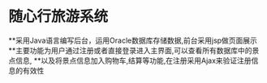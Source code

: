 # 随心行旅游系统

**采用Java语言编写后台，运用Oracle数据库存储数据,前台采用jsp做页面展示
**主要功能为用户通过注册或者直接登录进入主界面,可以查看所有数据库中的景点信息,
**以及将景点信息加入购物车,结算等功能,在注册采用Ajax来验证注册信息的有效性
